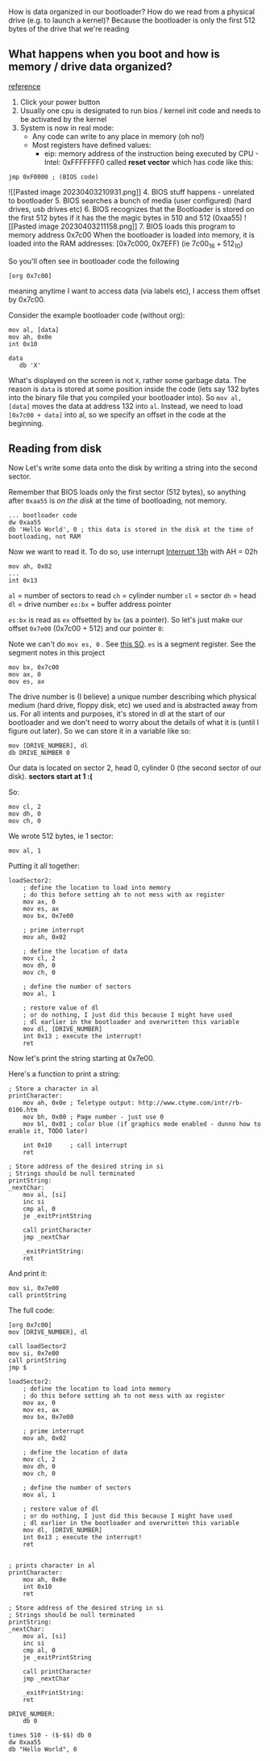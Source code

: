 
How is data organized in our bootloader? 
How do we read from a physical drive (e.g. to launch a kernel)?
		Because the bootloader is only the first 512 bytes of the drive that we're reading



## What happens when you boot and how is memory / drive data organized?

[reference](https://manybutfinite.com/post/how-computers-boot-up/)

1. Click your power button
2. Usually one cpu is designated to run bios / kernel init code and needs to be activated by the kernel
3. System is now in real mode:
	- Any code can write to any place in memory (oh no!)
	- Most registers have defined values:
		- eip: memory address of the instruction being executed by CPU - Intel: 0xFFFFFFF0 called **reset vector** which has code like this:
```
jmp 0xF0000 ; (BIOS code)
```
![[Pasted image 20230403210931.png]]
4. BIOS stuff happens - unrelated to bootloader
5. BIOS searches a bunch of media (user configured) (hard drives, usb drives etc)
6. BIOS recognizes that the Bootloader is stored on the first 512 bytes if it has the the magic bytes in 510 and 512 (0xaa55)
![[Pasted image 20230403211158.png]]
7. BIOS loads this program to memory address 0x7c00
When the bootloader is loaded into memory, it is loaded into the RAM addresses:
\[0x7c000, 0x7EFF) (ie $7c00_{16} + 512_{10}$)

So you'll often see in bootloader code the following
```
[org 0x7c00]
```

meaning anytime I want to access data (via labels etc), I access them offset by 0x7c00.

Consider the example bootloader code (without org):
```
mov al, [data]
mov ah, 0x0e
int 0x10

data
   db 'X'
```

What's displayed on the screen is not `X`, rather some garbage data. The reason is `data` is stored at some position inside the code (lets say 132 bytes into the binary file that you compiled your bootloader into). So `mov al, [data]` moves the data at address 132 into `al`. Instead, we need to load `[0x7c00 + data]` into al, so we specify an offset in the code at the beginning.

## Reading from disk
Now Let's write some data onto the disk by writing a string into the second sector. 

Remember that BIOS loads only the first sector (512 bytes), so anything after `0xaa55` is _on the disk_ at the time of bootloading, not memory.
```
... bootloader code
dw 0xaa55
db 'Hello World', 0 ; this data is stored in the disk at the time of bootloading, not RAM
```

Now we want to read it. To do so, use interrupt [Interrupt 13h](https://en.wikipedia.org/wiki/INT_13H) with AH = 02h
```
mov ah, 0x02
...
int 0x13
```
`al` = number of sectors to read
`ch` = cylinder number
`cl` = sector
`dh` = head
`dl` = drive number
`es:bx` = buffer address pointer

`es:bx` is read as `ex` offsetted by `bx` (as a pointer). So let's just make our offset `0x7e00` (0x7c00 + 512) and our pointer `0`:

Note we can't do `mov es, 0` . See [this SO](https://stackoverflow.com/questions/19074666/8086-why-cant-we-move-an-immediate-data-into-segment-register). `es` is a segment register. See the segment notes in this project
```
mov bx, 0x7c00
mov ax, 0
mov es, ax
```


The drive number is (I believe) a unique number describing which physical medium (hard drive, floppy disk, etc) we used and is abstracted away from us. For all intents and purposes, it's stored in dl at the start of our bootloader and we don't need to worry about the details of what it is (until I figure out later). So we can store it in a variable like so:
```
mov [DRIVE_NUMBER], dl
db DRIVE_NUMBER 0
```

Our data is located on sector 2, head 0, cylinder 0 (the second sector of our disk). **sectors start at 1 :(**

So:
```
mov cl, 2
mov dh, 0
mov ch, 0
```

We wrote 512 bytes, ie 1 sector:
```
mov al, 1
```

Putting it all together:
```
loadSector2:
    ; define the location to load into memory
    ; do this before setting ah to not mess with ax register
    mov ax, 0
    mov es, ax
    mov bx, 0x7e00

    ; prime interrupt
    mov ah, 0x02

    ; define the location of data
    mov cl, 2
    mov dh, 0
    mov ch, 0

    ; define the number of sectors
    mov al, 1

    ; restore value of dl
    ; or do nothing, I just did this because I might have used 
    ; dl earlier in the bootloader and overwritten this variable
    mov dl, [DRIVE_NUMBER] 
    int 0x13 ; execute the interrupt!
    ret
```

Now let's print the string starting at 0x7e00.

Here's a function to print a string:
```
; Store a character in al
printCharacter:
    mov ah, 0x0e ; Teletype output: http://www.ctyme.com/intr/rb-0106.htm
    mov bh, 0x00 ; Page number - just use 0
    mov bl, 0x01 ; color blue (if graphics mode enabled - dunno how to enable it, TODO later)

    int 0x10     ; call interrupt
    ret

; Store address of the desired string in si
; Strings should be null terminated
printString:
_nextChar:
    mov al, [si]
    inc si
    cmp al, 0
    je _exitPrintString
    
    call printCharacter
    jmp _nextChar

    _exitPrintString:
    ret
```


And print it:
```
mov si, 0x7e00
call printString
```


The full code:
```
[org 0x7c00]
mov [DRIVE_NUMBER], dl

call loadSector2
mov si, 0x7e00
call printString
jmp $

loadSector2:
    ; define the location to load into memory
    ; do this before setting ah to not mess with ax register
    mov ax, 0
    mov es, ax
    mov bx, 0x7e00

    ; prime interrupt
    mov ah, 0x02

    ; define the location of data
    mov cl, 2
    mov dh, 0
    mov ch, 0

    ; define the number of sectors
    mov al, 1

    ; restore value of dl
    ; or do nothing, I just did this because I might have used 
    ; dl earlier in the bootloader and overwritten this variable
    mov dl, [DRIVE_NUMBER] 
    int 0x13 ; execute the interrupt!
    ret


; prints character in al
printCharacter:
    mov ah, 0x0e 
    int 0x10     
    ret

; Store address of the desired string in si
; Strings should be null terminated
printString:
_nextChar:
    mov al, [si]
    inc si
    cmp al, 0
    je _exitPrintString

    call printCharacter
    jmp _nextChar

    _exitPrintString:
    ret

DRIVE_NUMBER:
    db 0

times 510 - ($-$$) db 0
dw 0xaa55
db "Hello World", 0
```